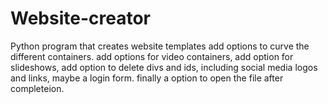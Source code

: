 # Website-creator
Python program that creates website templates
add options to curve the different containers. add options for video containers, add option for slideshows, add option to delete divs and ids, including social media logos and links, maybe a login form. finally a option to open the file after completeion.
